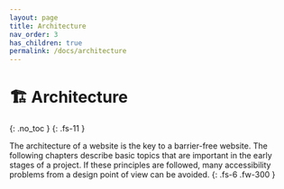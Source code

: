 ```yaml
---
layout: page
title: Architecture
nav_order: 3
has_children: true
permalink: /docs/architecture
---
```


# 🏗 Architecture
{: .no_toc }
{: .fs-11 }

The architecture of a website is the key to a barrier-free website. The following chapters describe basic topics that are important in the early stages of a project. If these principles are followed, many accessibility problems from a design point of view can be avoided.
{: .fs-6 .fw-300 }
